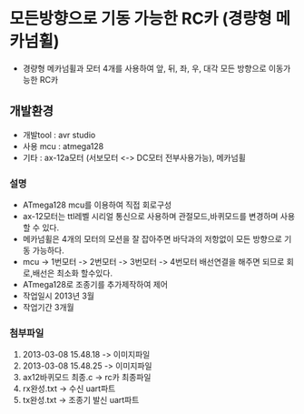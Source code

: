 # 모든방향으로 기동 가능한 RC카 (경량형 메카넘휠)
  - 경량형 메카넘휠과 모터 4개를 사용하여 앞, 뒤, 좌, 우, 대각 모든 방향으로 이동가능한 RC카

## 개발환경
  - 개발tool : avr studio
  - 사용 mcu : atmega128
  - 기타 : ax-12a모터 (서보모터 <-> DC모터 전부사용가능), 메카넘휠

### 설명
  - ATmega128 mcu를 이용하여 직접 회로구성
  - ax-12모터는 ttl레벨 시리얼 통신으로 사용하며 관절모드,바퀴모드를 변경하며 사용할 수 있다.
  - 메카넘휠은 4개의 모터의 모션을 잘 잡아주면 바닥과의 저항없이 모든 방향으로 기동 가능하다.
  - mcu -> 1번모터 -> 2번모터 -> 3번모터 -> 4번모터 배선연결을 해주면 되므로 회로,배선은 최소화 할수있다.
  - ATmega128로 조종기를 추가제작하여 제어
  - 작업일시 2013년 3월
  - 작업기간 3개월

### 첨부파일
 1. 2013-03-08 15.48.18 -> 이미지파일
 2. 2013-03-08 15.48.25 -> 이미지파일
 3. ax12바퀴모드 최종.c -> rc카 최종파일
 4. rx완성.txt -> 수신 uart파트
 5. tx완성.txt -> 조종기 발신 uart파트
 

